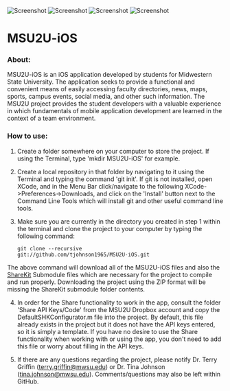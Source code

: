![Screenshot](https://raw.github.com/tjohnson1965/MSU2U-iOS/master/screenshot/twitter.png)
![Screenshot](https://raw.github.com/tjohnson1965/MSU2U-iOS/master/screenshot/map.png)
![Screenshot](https://raw.github.com/tjohnson1965/MSU2U-iOS/master/screenshot/directory.png)
![Screenshot](https://raw.github.com/tjohnson1965/MSU2U-iOS/master/screenshot/eventDetail.png)
<h1>MSU2U-iOS</h1>

<h3>About:</h3>

MSU2U-iOS is an iOS application developed by students for Midwestern State University. The application seeks to provide a functional and convenient means of easily accessing faculty directories, news, maps, sports, campus events, social media, and other such information. The MSU2U project provides the student developers with a valuable experience in which fundamentals of mobile application development are learned in the context of a team environment.

<h3>How to use:</h3>

1. Create a folder somewhere on your computer to store the project. If using the Terminal, type 'mkdir MSU2U-iOS' for example.
2. Create a local repository in that folder by navigating to it using the Terminal and typing the command 'git init'. If git is not installed, open XCode, and in the Menu Bar click/navigate to the following XCode->Preferences->Downloads, and click on the 'Install' button next to the Command Line Tools which will install git and other useful command line tools.
3. Make sure you are currently in the directory you created in step 1 within the terminal and clone the project to your computer by typing the following command:<br/>

    <code>git clone --recursive git://github.com/tjohnson1965/MSU2U-iOS.git</code>

The above command will download all of the MSU2U-iOS files and also the <a href="https://github.com/ShareKit/ShareKit">ShareKit</a> Submodule files which are necessary for the project to compile and run properly. Downloading the project using the ZIP format will be missing the ShareKit submodule folder contents.

4. In order for the Share functionality to work in the app, consult the folder 'Share API Keys/Code' from the MSU2U Dropbox account and copy the DefaultSHKConfigurator.m file into the project. By default, this file already exists in the project but it does not have the API keys entered, so it is simply a template. If you have no desire to use the Share functionality when working with or using the app, you don't need to add this file or worry about filling in the API keys.

5. If there are any questions regarding the project, please notify Dr. Terry Griffin (terry.griffin@mwsu.edu) or Dr. Tina Johnson (tina.johnson@mwsu.edu). Comments/questions may also be left within GitHub.
